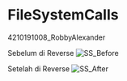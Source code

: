 # FileSystemCalls
4210191008_RobbyAlexander

Sebelum di Reverse
![SS_Before](https://user-images.githubusercontent.com/54741096/112774346-9de31880-9063-11eb-96af-e44b0a08a95f.jpg)

Setelah di Reverse
![SS_After](https://user-images.githubusercontent.com/54741096/112774371-ad626180-9063-11eb-99a3-78cdcf044fcd.jpg)
